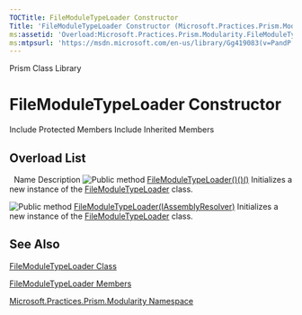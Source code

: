 ```yaml
---
TOCTitle: FileModuleTypeLoader Constructor
Title: 'FileModuleTypeLoader Constructor (Microsoft.Practices.Prism.Modularity)'
ms:assetid: 'Overload:Microsoft.Practices.Prism.Modularity.FileModuleTypeLoader.\#ctor'
ms:mtpsurl: 'https://msdn.microsoft.com/en-us/library/Gg419083(v=PandP.50)'
---
```


Prism Class Library

FileModuleTypeLoader Constructor
================================

Include Protected Members
Include Inherited Members

Overload List
-------------

<span id="overloadMembersTableToggle"></span>
 
Name
Description
![](https://msdn.microsoft.com/en-us/Gg419083.pubmethod(en-us,PandP.50).gif "Public method")
[FileModuleTypeLoader()()()](https://msdn.microsoft.com/m:microsoft.practices.prism.modularity.filemoduletypeloader.)
Initializes a new instance of the [FileModuleTypeLoader](https://msdn.microsoft.com/t:microsoft.practices.prism.modularity.filemoduletypeloader) class.

![](https://msdn.microsoft.com/en-us/Gg419083.pubmethod(en-us,PandP.50).gif "Public method")
[FileModuleTypeLoader(IAssemblyResolver)](https://msdn.microsoft.com/m:microsoft.practices.prism.modularity.filemoduletypeloader.)
Initializes a new instance of the [FileModuleTypeLoader](https://msdn.microsoft.com/t:microsoft.practices.prism.modularity.filemoduletypeloader) class.

See Also
--------

<span id="seeAlsoToggle"></span>
[FileModuleTypeLoader Class](https://msdn.microsoft.com/t:microsoft.practices.prism.modularity.filemoduletypeloader)

[FileModuleTypeLoader Members](https://msdn.microsoft.com/allmembers.t:microsoft.practices.prism.modularity.filemoduletypeloader)

[Microsoft.Practices.Prism.Modularity Namespace](https://msdn.microsoft.com/n:microsoft.practices.prism.modularity)
